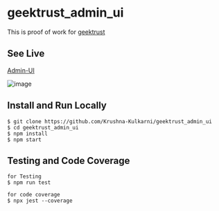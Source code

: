 # geektrust_admin_ui

This is proof of work for [geektrust](https://www.geektrust.com/challenge/admin-ui)

## **See Live**

[Admin-UI](https://geektrust-admin-ui-asssignment.netlify.app/)

![image](https://github.com/Krushna-Kulkarni/geektrust_admin_ui/assets/62604823/e339701b-409e-45e5-aece-16866b229bd5)

## **Install and Run Locally**

```
$ git clone https://github.com/Krushna-Kulkarni/geektrust_admin_ui
$ cd geektrust_admin_ui
$ npm install
$ npm start
```

## **Testing and Code Coverage**

```
for Testing
$ npm run test

for code coverage
$ npx jest --coverage

```
